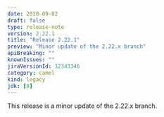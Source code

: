 ```yaml
---
date: 2018-09-02
draft: false 
type: release-note
version: 2.22.1
title: "Release 2.22.1"
preview: "Minor update of the 2.22.x branch"
apiBreaking: ""
knownIssues: ""
jiraVersionId: 12343346
category: camel
kind: legacy
jdk: [8]
---
```


This release is a minor update of the 2.22.x branch.
